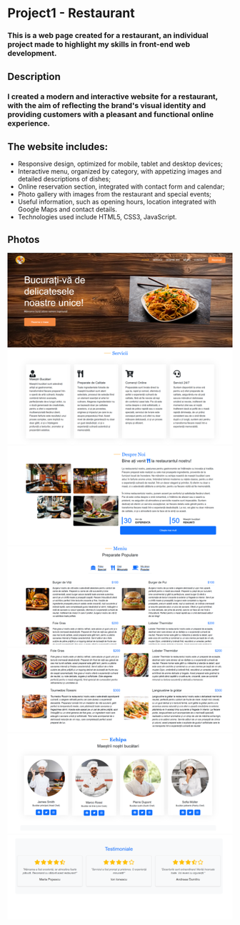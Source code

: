 # Project1 - Restaurant

### This is a web page created for a restaurant, an individual project made to highlight my skills in front-end web development.

## Description

### I created a modern and interactive website for a restaurant, with the aim of reflecting the brand's visual identity and providing customers with a pleasant and functional online experience.

## The website includes:
- Responsive design, optimized for mobile, tablet and desktop devices;
- Interactive menu, organized by category, with appetizing images and detailed descriptions of dishes;
- Online reservation section, integrated with contact form and calendar;
- Photo gallery with images from the restaurant and special events;
- Useful information, such as opening hours, location integrated with Google Maps and contact details.
- Technologies used include HTML5, CSS3, JavaScript.

## Photos
![image_alt](https://github.com/RobertGeorge08/Project1---Restaurant/blob/4d58f285ccf6b8ac5879d5ab35d2202e133fbb2a/photo1.png)
![image_alt](https://github.com/RobertGeorge08/Project1---Restaurant/blob/51f76a4480a8a224aa03a6c8e071480b7aaf973a/photo2.png)
![image_alt](https://github.com/RobertGeorge08/Project1---Restaurant/blob/51f76a4480a8a224aa03a6c8e071480b7aaf973a/photo3.png)
![image_alt](https://github.com/RobertGeorge08/Project1---Restaurant/blob/51f76a4480a8a224aa03a6c8e071480b7aaf973a/photo4.png)
![image_alt](https://github.com/RobertGeorge08/Project1---Restaurant/blob/51f76a4480a8a224aa03a6c8e071480b7aaf973a/photo5.png)
![image_alt](https://github.com/RobertGeorge08/Project1---Restaurant/blob/51f76a4480a8a224aa03a6c8e071480b7aaf973a/photo6.png)
![image_alt](https://github.com/RobertGeorge08/Project1---Restaurant/blob/51f76a4480a8a224aa03a6c8e071480b7aaf973a/photo7.png)
